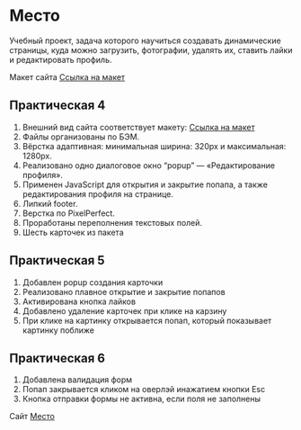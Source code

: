 # Место

Учебный проект, задача которого научиться создавать динамические страницы, куда можно загрузить, фотографии, удалять их, ставить лайки и редактировать профиль.

Макет сайта
<a href="https://www.figma.com/file/2cn9N9jSkmxD84oJik7xL7/JavaScript.-Sprint-4?node-id=28212%3A2">Ссылка на макет</a> 

## Практическая 4

1. Внешний вид сайта соответствует макету: <a href="https://www.figma.com/file/2cn9N9jSkmxD84oJik7xL7/JavaScript.-Sprint-4?node-id=28212%3A2">Ссылка на макет</a> 
2. Файлы организованы по БЭМ.
3. Вёрстка адаптивная: минимальная ширина: 320px и максимальная: 1280px.
4. Реализовано одно диалоговое окно “popup” — «Редактирование профиля».
5. Применен JavaScript для открытия и закрытие попапа, а также редактирования профиля на странице.
6. Липкий footer.
7. Верстка по PixelPerfect.
8. Проработаны переполнения текстовых полей.
9. Шесть карточек из пакета

## Практическая 5

1. Добавлен popup создания карточки
2. Реализовано плавное открытие и закрытие попапов
3. Активирована кнопка лайков
4. Добавлено удаление карточек при клике на карзину
5. При клике на картинку открывается попап, который показывает картинку поближе

## Практическая 6

1. Добавлена валидация форм
2. Попап закрывается кликом на оверлэй инажатием кнопки Esc
3. Кнопка отправки формы не активна, если поля не заполнены

Cайт <a href="https://andreydobro.github.io/mesto/">Место</a>